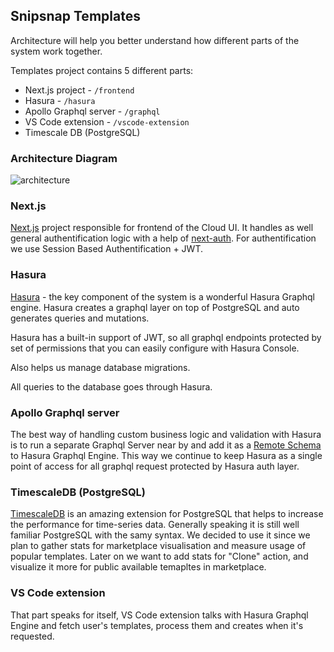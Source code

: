 ## Snipsnap Templates

Architecture will help you better understand how different parts of the system work together.

Templates project contains 5 different parts:

- Next.js project - `/frontend`
- Hasura - `/hasura`
- Apollo Graphql server - `/graphql`
- VS Code extension - `/vscode-extension`
- Timescale DB (PostgreSQL)

### Architecture Diagram

![architecture](https://user-images.githubusercontent.com/2697570/120621631-5790a800-c45e-11eb-91f9-b53afac8aeff.jpg)

### Next.js 

[Next.js](https://nextjs.org/) project responsible for frontend of the Cloud UI. It handles as well general authentification logic with a help of [next-auth](https://github.com/nextauthjs/next-auth).
For authentification we use Session Based Authentification + JWT. 

### Hasura

[Hasura](https://hasura.io/) - the key component of the system is a wonderful Hasura Graphql engine. Hasura creates a graphql layer on top of PostgreSQL and auto generates queries and mutations. 

Hasura has a built-in support of JWT, so all graphql endpoints protected by set of permissions that you can easily configure with Hasura Console.

Also helps us manage database migrations. 

All queries to the database goes through Hasura. 

### Apollo Graphql server

The best way of handling custom business logic and validation with Hasura is to run a separate Graphql Server near by and add it as a [Remote Schema](https://hasura.io/docs/latest/graphql/core/remote-schemas/index.html) to Hasura Graphql Engine.
This way we continue to keep Hasura as a single point of access for all graphql request protected by Hasura auth layer.

### TimescaleDB (PostgreSQL)

[TimescaleDB](https://www.timescale.com/) is an amazing extension for PostgreSQL that helps to increase the performance for time-series data. Generally speaking it is still well familiar PostgreSQL with the samy syntax.
We decided to use it since we plan to gather stats for marketplace visualisation and measure usage of popular templates.
Later on we want to add stats for "Clone" action, and visualize it more for public available temapltes in marketplace. 

### VS Code extension

That part speaks for itself, VS Code extension talks with Hasura Graphql Engine and fetch user's templates, process them and creates when it's requested.
